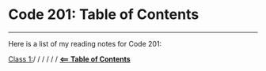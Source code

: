 # Code 201: Table of Contents  

-----

Here is a list of my reading notes for Code 201:

[Class 1:](201-read01.md)/
/
/
/
/
/
[**<== Table of Contents**](../README.md)
